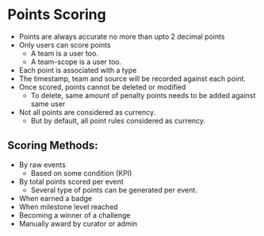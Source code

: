 # Points Scoring

 * Points are always accurate no more than upto 2 decimal points
 * Only users can score points
   * A team is a user too.
   * A team-scope is a user too.
 * Each point is associated with a type
 * The timestamp, team and source will be recorded against each point.
 * Once scored, points cannot be deleted or modified
   * To delete, same amount of penalty points needs to be added against same user
 * Not all points are considered as currency.
   * But by default, all point rules considered as currency.


## Scoring Methods:
 * By raw events
   * Based on some condition (KPI)
 * By total points scored per event
   * Several type of points can be generated per event.
 * When earned a badge
 * When milestone level reached
 * Becoming a winner of a challenge
 * Manually award by curator or admin



